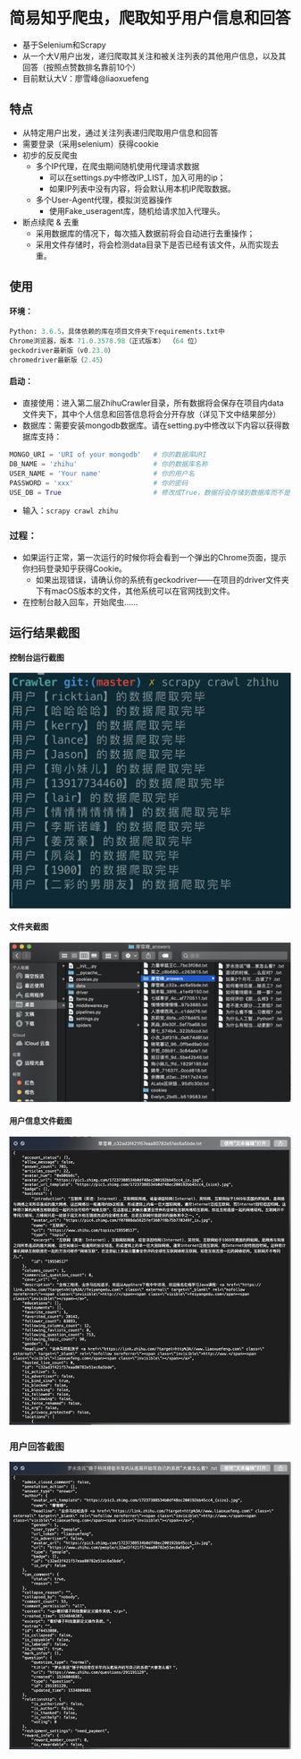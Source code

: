 # 简易知乎爬虫，爬取知乎用户信息和回答

- 基于Selenium和Scrapy
- 从一个大V用户出发，递归爬取其关注和被关注列表的其他用户信息，以及其回答（按照点赞数排名靠前10个）
- 目前默认大V：廖雪峰@liaoxuefeng

## 特点

- 从特定用户出发，通过关注列表递归爬取用户信息和回答
- 需要登录（采用selenium）获得cookie
- 初步的反反爬虫
  - 多个IP代理，在爬虫期间随机使用代理请求数据
    - 可以在settings.py中修改IP_LIST，加入可用的ip；
    - 如果IP列表中没有内容，将会默认用本机IP爬取数据。
  - 多个User-Agent代理，模拟浏览器操作
    - 使用Fake_useragent库，随机给请求加入代理头。
- 断点续爬 & 去重
  - 采用数据库的情况下，每次插入数据前将会自动进行去重操作；
  - 采用文件存储时，将会检测data目录下是否已经有该文件，从而实现去重。

## 使用

#### 环境：

```python
Python: 3.6.5，具体依赖的库在项目文件夹下requirements.txt中
Chrome浏览器，版本 71.0.3578.98（正式版本） （64 位）
geckodriver最新版（v0.23.0）
chromedriver最新版（2.45）
```

#### 启动：

- 直接使用：进入第二层ZhihuCrawler目录，所有数据将会保存在项目内data文件夹下，其中个人信息和回答信息将会分开存放（详见下文中结果部分）
- 数据库：需要安装mongodb数据库。请在setting.py中修改以下内容以获得数据库支持：

```python
MONGO_URI = 'URI of your mongodb'	# 你的数据库URI
DB_NAME = 'zhihu'					# 你的数据库名称
USER_NAME = 'Your name'				# 你的用户名
PASSWORD = 'xxx'					# 你的密码
USE_DB = True						# 修改成True，数据将会存储到数据库而不是本地文档
```

- 输入：`scrapy crawl zhihu`

### 过程：

- 如果运行正常，第一次运行的时候你将会看到一个弹出的Chrome页面，提示你扫码登录知乎获得Cookie。
  - 如果出现错误，请确认你的系统有geckodriver——在项目的driver文件夹下有macOS版本的文件，其他系统可以在官网找到文件。
- 在控制台敲入回车，开始爬虫……

## 运行结果截图

#### 控制台运行截图

![](screenshots/console.png)

#### 文件夹截图

![](screenshots/files.png)

#### 用户信息文件截图

![](screenshots/user.png)

### 用户回答截图

![](screenshots/answer.png)